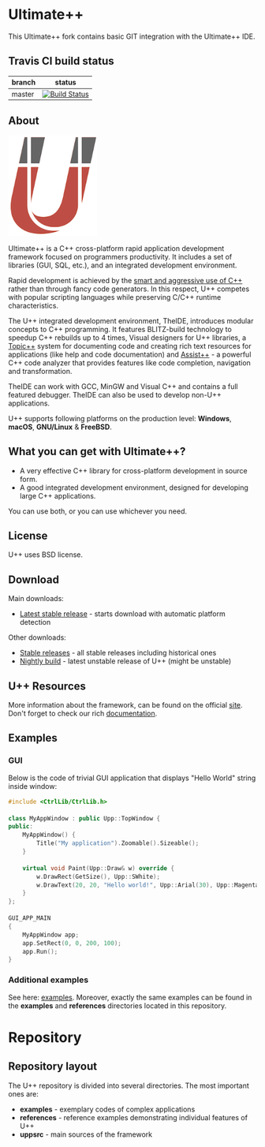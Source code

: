 # Ultimate++

This Ultimate++ fork contains basic GIT integration with the Ultimate++ IDE.

## Travis CI build status
|branch  | status|
|---     |---    |
|master  | [![Build Status](https://travis-ci.org/CoolmanCZ/ultimatepp.svg?branch=master)](https://travis-ci.org/CoolmanCZ/ultimatepp)  |

## About
![alt text](uppbox/uppweb/Resources/Images/Logo.png?raw=true "Ultimate++ Logo")

Ultimate++ is a C++ cross-platform rapid application development framework focused on programmers productivity. It includes a set of libraries (GUI, SQL, etc.), and an integrated development environment.

Rapid development is achieved by the [smart and aggressive use of C++](https://www.ultimatepp.org/www$uppweb$overview$en-us.html) rather than through fancy code generators. In this respect, U++ competes with popular scripting languages while preserving C/C++ runtime characteristics.

The U++ integrated development environment, TheIDE, introduces modular concepts to C++ programming. It features BLITZ-build technology to speedup C++ rebuilds up to 4 times, Visual designers for U++ libraries, a [Topic++](https://www.ultimatepp.org/app$ide$Topic$en-us.html) system for documenting code and creating rich text resources for applications (like help and code documentation) and [Assist++](https://www.ultimatepp.org/app$ide$Assist$en-us.html) - a powerful C++ code analyzer that provides features like code completion, navigation and transformation.

TheIDE can work with GCC, MinGW and Visual C++ and contains a full featured debugger. TheIDE can also be used to develop non-U++ applications.

U++ supports following platforms on the production level: **Windows**, **macOS**, **GNU/Linux** & **FreeBSD**.

## What you can get with Ultimate++?

* A very effective C++ library for cross-platform development in source form.
* A good integrated development environment, designed for developing large C++ applications.

You can use both, or you can use whichever you need.

## License
U++ uses BSD license.

## Download

Main downloads:
* [Latest stable release](https://sourceforge.net/projects/upp/files/latest/download) - starts download with automatic platform detection

Other downloads:
* [Stable releases](https://sourceforge.net/projects/upp/) - all stable releases including historical ones
* [Nightly build](https://www.ultimatepp.org/www$uppweb$download$en-us.html) - latest unstable release of U++ (might be unstable)

## U++ Resources

More information about the framework, can be found on the official [site](https://ww.ultimatepp.org). Don't forget to check our rich [documentation](https://www.ultimatepp.org/www$uppweb$documentation$en-us.html).

## Examples

### GUI

Below is the code of trivial GUI application that displays "Hello World" string inside window:

```c++
#include <CtrlLib/CtrlLib.h>

class MyAppWindow : public Upp::TopWindow {
public:
    MyAppWindow() {
        Title("My application").Zoomable().Sizeable();
    }

    virtual void Paint(Upp::Draw& w) override {
        w.DrawRect(GetSize(), Upp::SWhite);
        w.DrawText(20, 20, "Hello world!", Upp::Arial(30), Upp::Magenta);
    }
};

GUI_APP_MAIN
{
    MyAppWindow app;
    app.SetRect(0, 0, 200, 100);
    app.Run();
}
```

### Additional examples

See here: [examples](https://www.ultimatepp.org/www$uppweb$examples$en-us.html). Moreover, exactly the same examples can be found in the **examples** and **references** directories located in this repository.

# Repository

## Repository layout

The U++ repository is divided into several directories. The most important ones are:
* **examples** - exemplary codes of complex applications
* **references** - reference examples demonstrating individual features of U++
* **uppsrc** - main sources of the framework
